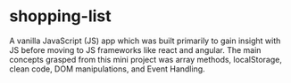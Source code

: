 # shopping-list
A vanilla JavaScript (JS) app which was built primarily to gain insight with JS before moving to JS frameworks like react and angular. 
The main concepts grasped from this mini project was array methods, localStorage, clean code, DOM manipulations, and Event Handling. 
